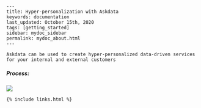 
    ---
    title: Hyper-personalization with Askdata
    keywords: documentation
    last_updated: October 15th, 2020
    tags: [getting_started]
    sidebar: mydoc_sidebar
    permalink: mydoc_about.html
    ---

    Askdata can be used to create hyper-personalized data-driven services for your internal and external customers

##### Process:

![](https://uploads-ssl.webflow.com/5dff758010bfa7356f98e395/5e5046ef5db92fef0de8510a_askdata_hyper_personalization.png)

    {% include links.html %}

    